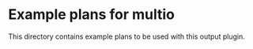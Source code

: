 # Example plans for multio

This directory contains example plans to be used with this output plugin.
